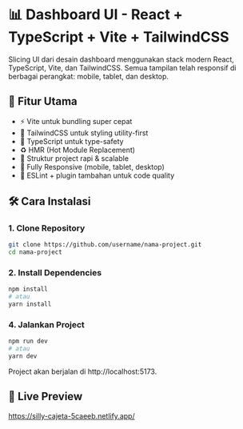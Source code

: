 # 📊 Dashboard UI - React + TypeScript + Vite + TailwindCSS

Slicing UI dari desain dashboard menggunakan stack modern React, TypeScript, Vite, dan TailwindCSS.
Semua tampilan telah responsif di berbagai perangkat: mobile, tablet, dan desktop.

## 🚀 Fitur Utama

* ⚡️ Vite untuk bundling super cepat
* 💅 TailwindCSS untuk styling utility-first
* 🔧 TypeScript untuk type-safety
* ♻️ HMR (Hot Module Replacement)
* 🧩 Struktur project rapi & scalable
* 📱 Fully Responsive (mobile, tablet, desktop)
* 🧹 ESLint + plugin tambahan untuk code quality

## 🛠️ Cara Instalasi

### 1. Clone Repository
```bash
git clone https://github.com/username/nama-project.git
cd nama-project
```

### 2. Install Dependencies
```bash
npm install
# atau
yarn install
```

### 4. Jalankan Project
```bash
npm run dev
# atau
yarn dev
```

Project akan berjalan di http://localhost:5173.

## 📱 Live Preview

https://silly-cajeta-5caeeb.netlify.app/
